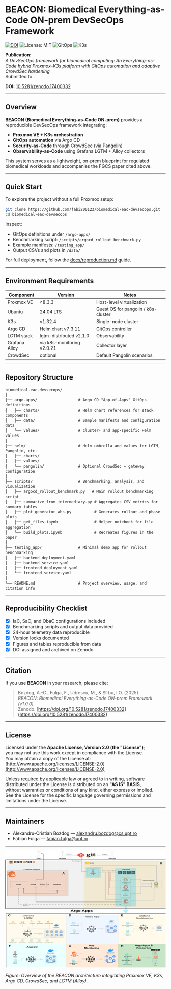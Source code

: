 # BEACON: Biomedical Everything-as-Code ON-prem DevSecOps Framework

[![DOI](https://zenodo.org/badge/DOI/10.5281/zenodo.17400332.svg)](https://doi.org/10.5281/zenodo.17400332)
![License: MIT](https://img.shields.io/badge/License-MIT-green.svg)
![GitOps](https://img.shields.io/badge/Argo%20CD-Automation-blue)
![K3s](https://img.shields.io/badge/K3s-Lightweight%20Kubernetes-orange)

**Publication:**  
*A DevSecOps framework for biomedical computing: An Everything-as-Code hybrid Proxmox–K3s platform with GitOps automation and adaptive CrowdSec hardening*  
Submitted to .

**DOI:** [10.5281/zenodo.17400332](https://doi.org/10.5281/zenodo.17400332)

---

## Overview
**BEACON (Biomedical Everything-as-Code ON-prem)** provides a reproducible DevSecOps framework integrating:
- **Proxmox VE + K3s orchestration**
- **GitOps automation** via Argo CD
- **Security-as-Code** through CrowdSec (via Pangolin)
- **Observability-as-Code** using Grafana LGTM + Alloy collectors  

This system serves as a lightweight, on-prem blueprint for regulated biomedical workloads and accompanies the FGCS paper cited above.

---

## Quick Start
To explore the project without a full Proxmox setup:

```bash
git clone https://github.com/fabi200123/biomedical-eac-devsecops.git
cd biomedical-eac-devsecops
```

Inspect:
- GitOps definitions under `/argo-apps/`
- Benchmarking script: `/scripts/argocd_rollout_benchmark.py`
- Example manifests: `/testing_app/`
- Output CSVs and plots in `/data/`

For full deployment, follow the [docs/reproduction.md](docs/reproduction.md) guide.

---

## Environment Requirements

| Component | Version | Notes |
|------------|----------|-------|
| Proxmox VE | ≥8.3.3 | Host-level virtualization |
| Ubuntu | 24.04 LTS | Guest OS for pangolin / k8s-cluster |
| K3s | v1.32.4 | Single-node cluster |
| Argo CD | Helm chart v7.3.11 | GitOps controller |
| LGTM stack | lgtm-distributed v2.1.0 | Observability |
| Grafana Alloy | via k8s-monitoring v2.0.21 | Collector layer |
| CrowdSec | optional | Default Pangolin scenarios |

---

## Repository Structure

```
biomedical-eac-devsecops/
│
├── argo-apps/                  # Argo CD "App-of-Apps" GitOps definitions
│   ├── charts/                 # Helm chart references for stack components
│   ├── data/                   # Sample manifests and configuration data
│   └── values/                 # Cluster- and app-specific Helm values
│
├── helm/                       # Helm umbrella and values for LGTM, Pangolin, etc.
│   ├── charts/
│   ├── values/
│   └── pangolin/               # Optional CrowdSec + gateway configuration
│
├── scripts/                    # Benchmarking, analysis, and visualization
│   ├── argocd_rollout_benchmark.py   # Main rollout benchmarking script
│   ├── summarize_from_intermediary.py # Aggregates CSV metrics for summary tables
│   ├── plot_generator_abs.py          # Generates rollout and phase plots
│   ├── get_files.ipynb                # Helper notebook for file aggregation
│   └── build_plots.ipynb              # Recreates figures in the paper
│
├── testing_app/                # Minimal demo app for rollout benchmarking
│   ├── backend_deployment.yaml
│   ├── backend_service.yaml
│   ├── frontend_deployment.yaml
│   └── frontend_service.yaml
│
└── README.md                   # Project overview, usage, and citation info
```

---

## Reproducibility Checklist
- [x] IaC, SaC, and ObaC configurations included
- [x] Benchmarking scripts and output data provided
- [x] 24-hour telemetry data reproducible
- [x] Version locks documented
- [x] Figures and tables reproducible from data
- [x] DOI assigned and archived on Zenodo

---

## Citation

If you use **BEACON** in your research, please cite:

> Bozdog, A.-C., Fulga, F., Udrescu, M., & Sîrbu, I.O. (2025).  
> *BEACON: Biomedical Everything-as-Code ON-prem Framework (v1.0.0).*  
> Zenodo. [https://doi.org/10.5281/zenodo.17400332](https://doi.org/10.5281/zenodo.17400332)

---

## License

Licensed under the **Apache License, Version 2.0 (the "License")**;  
you may not use this work except in compliance with the License.  
You may obtain a copy of the License at:  
[http://www.apache.org/licenses/LICENSE-2.0](http://www.apache.org/licenses/LICENSE-2.0)

Unless required by applicable law or agreed to in writing, software distributed under the License is distributed on an **"AS IS" BASIS**,  
without warranties or conditions of any kind, either express or implied.  
See the License for the specific language governing permissions and limitations under the License.


---

## Maintainers
- Alexandru-Cristian Bozdog — [alexandru.bozdog@cs.upt.ro](mailto:alexandru.bozdog@cs.upt.ro)
- Fabian Fulga — [fabian.fulga@upt.ro](mailto:fabian.fulga@upt.ro)

---

<p align="center">
  <img src="data/architecture.png" alt="BEACON Architecture" width="650"/>
</p>

*Figure: Overview of the BEACON architecture integrating Proxmox VE, K3s, Argo CD, CrowdSec, and LGTM (Alloy).*
